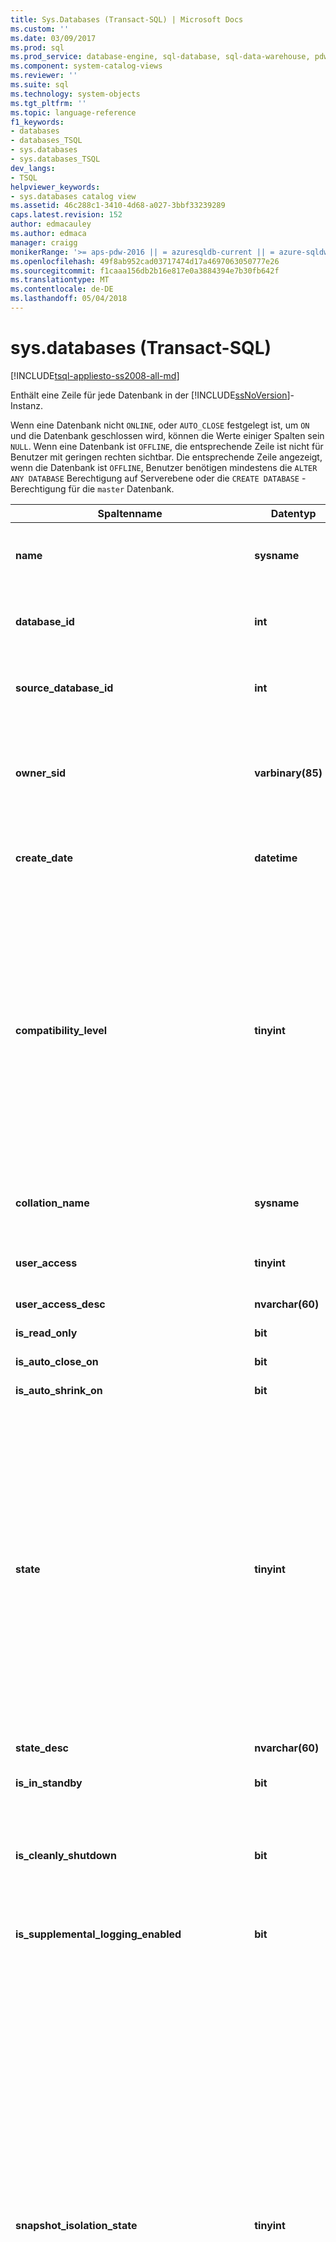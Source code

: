 ```yaml
---
title: Sys.Databases (Transact-SQL) | Microsoft Docs
ms.custom: ''
ms.date: 03/09/2017
ms.prod: sql
ms.prod_service: database-engine, sql-database, sql-data-warehouse, pdw
ms.component: system-catalog-views
ms.reviewer: ''
ms.suite: sql
ms.technology: system-objects
ms.tgt_pltfrm: ''
ms.topic: language-reference
f1_keywords:
- databases
- databases_TSQL
- sys.databases
- sys.databases_TSQL
dev_langs:
- TSQL
helpviewer_keywords:
- sys.databases catalog view
ms.assetid: 46c288c1-3410-4d68-a027-3bbf33239289
caps.latest.revision: 152
author: edmacauley
ms.author: edmaca
manager: craigg
monikerRange: '>= aps-pdw-2016 || = azuresqldb-current || = azure-sqldw-latest || >= sql-server-2016 || = sqlallproducts-allversions'
ms.openlocfilehash: 49f8ab952cad03717474d17a4697063050777e26
ms.sourcegitcommit: f1caaa156db2b16e817e0a3884394e7b30fb642f
ms.translationtype: MT
ms.contentlocale: de-DE
ms.lasthandoff: 05/04/2018
---
```

# <a name="sysdatabases-transact-sql"></a>sys.databases (Transact-SQL)
[!INCLUDE[tsql-appliesto-ss2008-all-md](../../includes/tsql-appliesto-ss2008-all-md.md)]

  Enthält eine Zeile für jede Datenbank in der [!INCLUDE[ssNoVersion](../../includes/ssnoversion-md.md)]-Instanz.  
  
 Wenn eine Datenbank nicht `ONLINE`, oder `AUTO_CLOSE` festgelegt ist, um `ON` und die Datenbank geschlossen wird, können die Werte einiger Spalten sein `NULL`. Wenn eine Datenbank ist `OFFLINE`, die entsprechende Zeile ist nicht für Benutzer mit geringen rechten sichtbar. Die entsprechende Zeile angezeigt, wenn die Datenbank ist `OFFLINE`, Benutzer benötigen mindestens die `ALTER ANY DATABASE` Berechtigung auf Serverebene oder die `CREATE DATABASE` -Berechtigung für die `master` Datenbank.  
  

  
|Spaltenname|Datentyp|Description|  
|-----------------|---------------|-----------------|  
|**name**|**sysname**|Name der Datenbank, eindeutig innerhalb einer Instanz von [!INCLUDE[ssNoVersion](../../includes/ssnoversion-md.md)] oder innerhalb eines [!INCLUDE[ssSDSfull](../../includes/sssdsfull-md.md)]servers.|  
|**database_id**|**int**|ID der Datenbank, eindeutig innerhalb einer Instanz von [!INCLUDE[ssNoVersion](../../includes/ssnoversion-md.md)] oder innerhalb eines [!INCLUDE[ssSDSfull](../../includes/sssdsfull-md.md)]servers.|  
|**source_database_id**|**int**|Ungleich NULL = ID der Quelldatenbank dieser Datenbankmomentaufnahme.<br /> NULL = Keine Datenbankmomentaufnahme.|  
|**owner_sid**|**varbinary(85)**|SID (Sicherheits-ID) des externen Besitzers der Datenbank gemäß Registrierung beim Server. Informationen zu eine Datenbank besitzen können, finden Sie unter der **ALTER AUTHORIZATION für Datenbanken** Abschnitt [ALTER AUTHORIZATION](../../t-sql/statements/alter-authorization-transact-sql.md).|  
|**create_date**|**datetime**|Datum der Erstellung oder Umbenennung der Datenbank. Für **Tempdb**, dieser Wert ändert sich jedes Mal, wenn der Server neu gestartet.|  
|**compatibility_level**|**tinyint**|Ganze Zahl, die der [!INCLUDE[ssNoVersion](../../includes/ssnoversion-md.md)]-Version entspricht, deren Verhalten kompatibel ist:<br /> **Wert** : **gilt für**<br /> 70: [!INCLUDE[ssKatmai](../../includes/sskatmai-md.md)] über [!INCLUDE[ssKilimanjaro](../../includes/sskilimanjaro-md.md)]<br /> 80: [!INCLUDE[ssKatmai](../../includes/sskatmai-md.md)] über [!INCLUDE[ssKilimanjaro](../../includes/sskilimanjaro-md.md)]<br /> 90: [!INCLUDE[ssKatmai](../../includes/sskatmai-md.md)] über [!INCLUDE[ssSQL11](../../includes/sssql11-md.md)]<br /> 100: [!INCLUDE[ssKatmai](../../includes/sskatmai-md.md)] über [!INCLUDE[ssCurrent](../../includes/sscurrent-md.md)] und [!INCLUDE[ssSDSfull](../../includes/sssdsfull-md.md)]<br /> 110: [!INCLUDE[ssSQL11](../../includes/sssql11-md.md)] über [!INCLUDE[ssCurrent](../../includes/sscurrent-md.md)] und [!INCLUDE[ssSDSfull](../../includes/sssdsfull-md.md)]<br /> 120: [!INCLUDE[ssSQL14](../../includes/sssql14-md.md)] über [!INCLUDE[ssCurrent](../../includes/sscurrent-md.md)] und [!INCLUDE[ssSDSfull](../../includes/sssdsfull-md.md)]<br /> 130: [!INCLUDE[ssSQL15](../../includes/sssql15-md.md)] über [!INCLUDE[ssCurrent](../../includes/sscurrent-md.md)] |  
|**collation_name**|**sysname**|Sortierung der Datenbank. Dient als Standardsortierung der Datenbank.<br /> NULL = Datenbank ist nicht online, oder AUTO_CLOSE auf ON festgelegt ist, und die Datenbank geschlossen.|  
|**user_access**|**tinyint**|Einstellung für den Benutzerzugriff:<br /> 0 = MULTI_USER angegeben<br /> 1 = SINGLE_USER angegeben<br /> 2 = RESTRICTED_USER angegeben|  
|**user_access_desc**|**nvarchar(60)**|Beschreibung der Einstellung für den Benutzerzugriff.|  
|**is_read_only**|**bit**|1 = Datenbank ist READ_ONLY<br /> 0 = Datenbank ist READ_WRITE|  
|**is_auto_close_on**|**bit**|1 = AUTO_CLOSE ist ON<br /> 0 = AUTO_CLOSE ist OFF|  
|**is_auto_shrink_on**|**bit**|1 = AUTO_SHRINK ist ON<br /> 0 = AUTO_SHRINK ist OFF|  
|**state**|**tinyint**|**Wert &#124; gilt für**<br /> 0 = ONLINE <br /> 1 = RESTORING <br /> 2 = wird wiederhergestellt: [!INCLUDE[ssKatmai](../../includes/sskatmai-md.md)] über [!INCLUDE[ssCurrent](../../includes/sscurrent-md.md)]<br /> 3 = RECOVERY_PENDING: [!INCLUDE[ssKatmai](../../includes/sskatmai-md.md)] über [!INCLUDE[ssCurrent](../../includes/sscurrent-md.md)]<br /> 4 = SUSPECT <br /> 5 = EMERGENCY: [!INCLUDE[ssKatmai](../../includes/sskatmai-md.md)] über [!INCLUDE[ssCurrent](../../includes/sscurrent-md.md)]<br /> 6 = OFFLINE: [!INCLUDE[ssKatmai](../../includes/sskatmai-md.md)] über [!INCLUDE[ssCurrent](../../includes/sscurrent-md.md)]<br /> 7 = KOPIEREN: [!INCLUDE[ssSDSfull](../../includes/sssdsfull-md.md)] [!INCLUDE[ssGeoDR](../../includes/ssgeodr-md.md)] <br /> 10 = OFFLINE_SECONDARY: [!INCLUDE[ssSDSfull](../../includes/sssdsfull-md.md)] [!INCLUDE[ssGeoDR](../../includes/ssgeodr-md.md)] <br /><br /> **Hinweis:** für Always On-Datenbanken Abfragen der `database_state` oder `database_state_desc` Spalten [Sys. dm_hadr_database_replica_states](../../relational-databases/system-dynamic-management-views/sys-dm-hadr-database-replica-states-transact-sql.md).|  
|**state_desc**|**nvarchar(60)**|Beschreibung des Datenbankstatus. Finden Sie unter Zustand.|  
|**is_in_standby**|**bit**|Datenbank ist für die Wiederherstellungsprotokollierung schreibgeschützt.|  
|**is_cleanly_shutdown**|**bit**|1 = Datenbank wurde ordnungsgemäß heruntergefahren, keine Wiederherstellung beim Starten erforderlich<br /> 0 = Datenbank wurde nicht ordnungsgemäß heruntergefahren, Wiederherstellung beim Starten erforderlich|  
|**is_supplemental_logging_enabled**|**bit**|1 = SUPPLEMENTAL_LOGGING ist ON<br /> 0 = SUPPLEMENTAL_LOGGING ist OFF|  
|**snapshot_isolation_state**|**tinyint**|Status zulässiger Momentaufnahme-Isolationstransaktionen gemäß Einstellung der ALLOW_SNAPSHOT_ISOLATION-Option:<br /> 0 = Momentaufnahmeisolationsstatus ist OFF (Standardeinstellung). Momentaufnahmeisolation ist unzulässig.<br /> 1 = Momentaufnahmeisolationsstatus ist ON. Momentaufnahmeisolation ist zulässig.<br /> 2 = Momentaufnahmeisolationsstatus ist im Übergang zum Status OFF. Die Änderungen aller Transaktionen sind versionsspezifisch. Neue Transaktionen können nicht mit der Momentaufnahmeisolation gestartet werden. Die Datenbank bleibt im Übergang zum Status OFF, bis alle Transaktionen, die beim Ausführen von ALTER DATABASE aktiv waren, abgeschlossen werden können.<br /> 3 = Momentaufnahmeisolationsstatus ist im Übergang zum Status ON. Die Änderungen neuer Transaktionen sind versionsspezifisch. Transaktionen können die Momentaufnahmeisolation erst verwenden, wenn der Status der Momentaufnahmeisolation zu 1 (ON) wechselt. Die Datenbank bleibt im Übergang zum Status ON, bis alle Updatetransaktionen, die beim Ausführen von ALTER DATABASE aktiv waren, abgeschlossen werden können.|  
|**snapshot_isolation_state_desc**|**nvarchar(60)**|Beschreibung des Status zulässiger Momentaufnahme-Isolationstransaktionen gemäß Einstellung der ALLOW_SNAPSHOT_ISOLATION-Option.|  
|**is_read_committed_snapshot_on**|**bit**|1 = Die READ_COMMITTED_SNAPSHOT-Option ist ON. Lesevorgänge unter der Isolationsstufe 'read-committed' basieren auf Momentaufnahmescans und aktivieren keine Sperren.<br /> 0 = Die READ_COMMITTED_SNAPSHOT-Option ist OFF (Standardeinstellung). Lesevorgänge unter der Isolationsstufe 'read-committed' verwenden gemeinsame Sperren.|  
|**recovery_model**|**tinyint**|Ausgewähltes Wiederherstellungsmodell:<br /> 1 = FULL<br /> 2 = BULK_LOGGED<br /> 3 = SIMPLE|  
|**recovery_model_desc**|**nvarchar(60)**|Beschreibung des ausgewählten Wiederherstellungsmodells.|  
|**page_verify_option**|**tinyint**|Einstellung der PAGE_VERIFY-Option:<br /> 0 = NONE<br /> 1 = TORN_PAGE_DETECTION<br /> 2 = CHECKSUM|  
|**page_verify_option_desc**|**nvarchar(60)**|Beschreibung der Einstellung der PAGE_VERIFY-Option.|  
|**is_auto_create_stats_on**|**bit**|1 = AUTO_CREATE_STATISTICS ist ON<br /> 0 = AUTO_CREATE_STATISTICS ist OFF|  
|**is_auto_create_stats_incremental_on**|**bit**|Gibt die Standardeinstellung für die Option zur inkrementellen Auto Stats-Erstellung an.<br /> 0 = Die Auto Stats-Erstellung ist nicht inkrementell<br /> 1 = Die Auto Stats-Erstellung ist inkrementell, falls möglich<br /> **Gilt für**: [!INCLUDE[ssSQL14](../../includes/sssql14-md.md)] bis [!INCLUDE[ssCurrent](../../includes/sscurrent-md.md)].|  
|**is_auto_update_stats_on**|**bit**|1 = AUTO_UPDATE_STATISTICS ist ON<br /> 0 = AUTO_UPDATE_STATISTICS ist OFF|  
|**is_auto_update_stats_async_on**|**bit**|1 = AUTO_UPDATE_STATISTICS_ASYNC ist ON<br /> 0 = AUTO_UPDATE_STATISTICS_ASYNC ist OFF|  
|**is_ansi_null_default_on**|**bit**|1 = ANSI_NULL_DEFAULT ist ON<br /> 0 = ANSI_NULL_DEFAULT ist OFF|  
|**is_ansi_null_on**|**bit**|1 = ANSI_NULLS ist ON<br /> 0 = ANSI_NULLS ist OFF|  
|**is_ansi_padding_on**|**bit**|1 = ANSI_PADDING ist ON<br /> 0 = ANSI_PADDING ist OFF|  
|**is_ansi_warnings_on**|**bit**|1 = ANSI_WARNINGS ist ON<br /> 0 = ANSI_WARNINGS ist OFF|  
|**is_arithabort_on**|**bit**|1 = ARITHABORT ist ON<br /> 0 = ARITHABORT ist OFF|  
|**is_concat_null_yields_null_on**|**bit**|1 = CONCAT_NULL_YIELDS_NULL ist ON<br /> 0 = CONCAT_NULL_YIELDS_NULL ist OFF|  
|**is_numeric_roundabort_on**|**bit**|1 = NUMERIC_ROUNDABORT ist ON<br /> 0 = NUMERIC_ROUNDABORT ist OFF|  
|**is_quoted_identifier_on**|**bit**|1 = QUOTED_IDENTIFIER ist ON<br /> 0 = QUOTED_IDENTIFIER ist OFF|  
|**is_recursive_triggers_on**|**bit**|1 = RECURSIVE_TRIGGERS ist ON<br /> 0 = RECURSIVE_TRIGGERS ist OFF|  
|**is_cursor_close_on_commit_on**|**bit**|1 = CURSOR_CLOSE_ON_COMMIT ist ON<br /> 0 = CURSOR_CLOSE_ON_COMMIT ist OFF|  
|**is_local_cursor_default**|**bit**|1 = CURSOR_DEFAULT ist lokal<br /> 0 = CURSOR_DEFAULT ist global|  
|**is_fulltext_enabled**|**bit**|1 = Volltext ist für die Datenbank aktiviert<br /> 0 = Volltext ist für die Datenbank deaktiviert|  
|**is_trustworthy_on**|**bit**|1 = Datenbank wurde als vertrauenswürdig gekennzeichnet<br /> 0 = Datenbank wurde nicht als vertrauenswürdig gekennzeichnet|  
|**is_db_chaining_on**|**bit**|1 = Datenbankübergreifende Besitzverkettung ist ON<br /> 0 = Datenbankübergreifende Besitzverkettung ist OFF|  
|**is_parameterization_forced**|**bit**|1 = Parametrisierung ist FORCED<br /> 0 = Parametrisierung ist SIMPLE|  
|**is_master_key_encrypted_by_server**|**bit**|1 = Datenbank verfügt über verschlüsselten Hauptschlüssel<br /> 0 = Datenbank verfügt nicht über verschlüsselten Hauptschlüssel|  
|**is_query_store_on**|**bit**|1 = die Abfrage Speicher ist für diese Datenbank aktivieren. Überprüfen Sie [database_query_store_options](../../relational-databases/system-catalog-views/sys-database-query-store-options-transact-sql.md) Anzeigen des Status der Abfrage speichern.<br /> 0 = das Query Store ist nicht aktiviert.<br /> **Gilt für**: [!INCLUDE[ssNoVersion](../../includes/ssnoversion-md.md)] ([!INCLUDE[ssSQL15](../../includes/sssql15-md.md)] bis [aktuelle Version](http://go.microsoft.com/fwlink/p/?LinkId=299658)).|  
|**is_published**|**bit**|1 = Datenbank ist eine Veröffentlichungsdatenbank in einer Transaktions- oder Momentaufnahme-Replikationstopologie<br /> 0 = Keine Veröffentlichungsdatenbank|  
|**is_subscribed**|**bit**|Diese Spalte wird nicht verwendet. Gibt immer 0 zurück, unabhängig vom Abonnentenstatus der Datenbank.|  
|**is_merge_published**|**bit**|1 = Datenbank ist eine Veröffentlichungsdatenbank in einer Mergereplikationstopologie<br /> 0 = Keine Veröffentlichungsdatenbank in einer Mergereplikationstopologie|  
|**is_distributor**|**bit**|1 = Datenbank ist die Verteilungsdatenbank für eine Replikationstopologie<br /> 0 = Ist nicht die Verteilungsdatenbank für eine Replikationstopologie|  
|**is_sync_with_backup**|**bit**|1 = Datenbank ist für die Replikationssynchronisierung mit Sicherung gekennzeichnet<br /> 0 = Ist nicht für die Replikationssynchronisierung mit Sicherung gekennzeichnet|  
|**service_broker_guid**|**uniqueidentifier**|Bezeichner von Service Broker für diese Datenbank. Verwendet als die **Broker_instance** für das Ziel in der Routingtabelle.|  
|**is_broker_enabled**|**bit**|1 = Der Broker in dieser Datenbank sendet und empfängt derzeit Nachrichten.<br /> 0 = Alle gesendeten Nachrichten bleiben in der Übertragungswarteschlange, und empfangene Nachrichten werden in dieser Datenbank nicht in Warteschlangen eingereiht.<br /> Bei wiederhergestellten oder angefügten Datenbanken ist der Broker standardmäßig deaktiviert. Die Ausnahme hiervon ist die Datenbankspiegelung, bei der der Broker nach einem Failover aktiviert wird.|  
|**log_reuse_wait**|**tinyint**|Wiederverwendung von Transaktionsprotokollspeicher wird auf eine der folgenden Ereignisse ab dem letzten Prüfpunkt gewartet. (Detailliertere Erklärungen dieser Werte finden Sie unter [das Transaktionsprotokoll](../../relational-databases/logs/the-transaction-log-sql-server.md).)<br /> 0 = Nichts<br />   1 = Prüfpunkt (Wenn eine Datenbank ein Wiederherstellungsmodell verwendet und eine speicheroptimierte Datendateigruppe aufweist, sollte in der Spalte log_reuse_wait der Prüfpunkt oder xtp_checkpoint angezeigt werden.) **Gilt für** [!INCLUDE[ssKatmai](../../includes/sskatmai-md.md)] über [!INCLUDE[ssCurrent](../../includes/sscurrent-md.md)]<br />  2 = protokollsicherung **betrifft** [!INCLUDE[ssKatmai](../../includes/sskatmai-md.md)] über [!INCLUDE[ssCurrent](../../includes/sscurrent-md.md)]<br />  3 = aktive Sicherung oder Wiederherstellung **betrifft** [!INCLUDE[ssKatmai](../../includes/sskatmai-md.md)] über [!INCLUDE[ssCurrent](../../includes/sscurrent-md.md)]<br />  4 = aktive Transaktion **betrifft** [!INCLUDE[ssKatmai](../../includes/sskatmai-md.md)] über [!INCLUDE[ssCurrent](../../includes/sscurrent-md.md)]<br />  5 = datenbankspiegelung **betrifft** [!INCLUDE[ssKatmai](../../includes/sskatmai-md.md)] über [!INCLUDE[ssCurrent](../../includes/sscurrent-md.md)]<br />  6 = Replikation **betrifft** [!INCLUDE[ssKatmai](../../includes/sskatmai-md.md)] über [!INCLUDE[ssCurrent](../../includes/sscurrent-md.md)]<br />  7 = Erstellung der Datenbankmomentaufnahme **betrifft** [!INCLUDE[ssKatmai](../../includes/sskatmai-md.md)] über [!INCLUDE[ssCurrent](../../includes/sscurrent-md.md)]<br />  8 = Protokollscan **gilt für**<br />  9 = ein AlwaysOn-Verfügbarkeitsgruppen sekundären-Replikat wendet Transaktionsprotokoll-Datensätze dieser Datenbank auf eine zugehörige sekundäre Datenbank. **Gilt für** [!INCLUDE[ssSQL11](../../includes/sssql11-md.md)] über [!INCLUDE[ssCurrent](../../includes/sscurrent-md.md)]. In früheren Versionen von SQL Server, 9 = Sonstiges (vorübergehend).<br />  10 = nur zur internen Verwendung **betrifft** [!INCLUDE[ssSQL11](../../includes/sssql11-md.md)] über [!INCLUDE[ssCurrent](../../includes/sscurrent-md.md)]<br />  11 = nur zur internen Verwendung **betrifft** [!INCLUDE[ssSQL11](../../includes/sssql11-md.md)] über [!INCLUDE[ssCurrent](../../includes/sscurrent-md.md)]<br /> 12 = nur zur internen Verwendung **betrifft** [!INCLUDE[ssSQL11](../../includes/sssql11-md.md)] über [!INCLUDE[ssCurrent](../../includes/sscurrent-md.md)]<br />13 = älteste Seite **betrifft** [!INCLUDE[ssSQL11](../../includes/sssql11-md.md)] über [!INCLUDE[ssCurrent](../../includes/sscurrent-md.md)]<br /> 14 = sonstige **betrifft** [!INCLUDE[ssSQL11](../../includes/sssql11-md.md)] über [!INCLUDE[ssCurrent](../../includes/sscurrent-md.md)]<br />  16 = XTP_CHECKPOINT (Wenn eine Datenbank ein Wiederherstellungsmodell verwendet und eine speicheroptimierte Datendateigruppe aufweist, sollte in der Spalte log_reuse_wait der Prüfpunkt oder xtp_checkpoint angezeigt werden.) **Gilt für** [!INCLUDE[ssSQL14](../../includes/sssql14-md.md)] über [!INCLUDE[ssCurrent](../../includes/sscurrent-md.md)]|  
|**log_reuse_wait_desc**|**nvarchar(60)**|Bei der Beschreibung der Wiederverwendung von Transaktionsprotokollspeicher wird derzeit auf eines der folgenden Ereignisse ab dem letzten Prüfpunkt gewartet.|  
|**is_date_correlation_on**|**bit**|1 = DATE_CORRELATION_OPTIMIZATION ist ON<br /> 0 = DATE_CORRELATION_OPTIMIZATION ist OFF|  
|**is_cdc_enabled**|**bit**|1 = Datenbank ist für Change Data Capture aktiviert. Weitere Informationen finden Sie unter [sp_cdc_enable_db &#40;Transact-SQL&#41;](../../relational-databases/system-stored-procedures/sys-sp-cdc-enable-db-transact-sql.md).|  
|**is_encrypted**|**bit**|Gibt an, ob die Datenbank verschlüsselt ist (gibt den zuletzt mit der ALTER DATABASE SET ENCRYPTION-Klausel festgelegten Status wieder). Folgende Werte sind möglich:<br /> 1 = Verschlüsselt.<br /> 0 = Nicht verschlüsselt<br /> Weitere Informationen zur Datenbankverschlüsselung finden Sie unter [Transparent Data Encryption &#40;TDE&#41;](../../relational-databases/security/encryption/transparent-data-encryption.md).<br /> Wenn die Datenbank gerade entschlüsselt wird, **Is_encrypted** zeigt den Wert 0. Sie können den Status der Verschlüsselungsvorgang verschaffen, indem die [dm_database_encryption_keys](../../relational-databases/system-dynamic-management-views/sys-dm-database-encryption-keys-transact-sql.md) -verwaltungssicht.|  
|**is_honor_broker_priority_on**|**bit**|Gibt an, ob die Datenbank Konversationsprioritäten berücksichtigt (gibt den zuletzt mit der ALTER DATABASE SET HONOR_BROKER_PRIORITY-Klausel festgelegten Status wieder). Folgende Werte sind möglich:<br /> 1 = HONOR_BROKER_PRIORITY ist ON<br /> 0 = HONOR_BROKER_PRIORITY ist OFF|  
|**replica_id**|**uniqueidentifier**|Eindeutiger Bezeichner des lokalen [!INCLUDE[ssHADR](../../includes/sshadr-md.md)]-Verfügbarkeitsreplikats der Verfügbarkeitsgruppe, an der die Datenbank ggf. teilnimmt.<br /> NULL = Datenbank ist kein Teil eines Verfügbarkeitsreplikats einer Verfügbarkeitsgruppe<br /> **Gilt für**: [!INCLUDE[ssSQL11](../../includes/sssql11-md.md)] bis [!INCLUDE[ssCurrent](../../includes/sscurrent-md.md)], [!INCLUDE[ssSDSfull](../../includes/sssdsfull-md.md)]|  
|**group_database_id**|**uniqueidentifier**|Eindeutiger Bezeichner der Datenbank innerhalb einer Always On-verfügbarkeitsgruppe, falls vorhanden, in dem die Datenbank enthalten ist. **group_database_id** ist für diese Datenbank auf dem primären Replikat und jedem sekundären Replikat, auf dem die Datenbank der Verfügbarkeitsgruppe hinzugefügt wurde, identisch.<br /> NULL = Datenbank ist kein Teil eines Verfügbarkeitsreplikats einer beliebigen Verfügbarkeitsgruppe<br /> **Gilt für**: [!INCLUDE[ssSQL11](../../includes/sssql11-md.md)] bis [!INCLUDE[ssCurrent](../../includes/sscurrent-md.md)], [!INCLUDE[ssSDSfull](../../includes/sssdsfull-md.md)]|  
|**resource_pool_id**|**int**|Die ID des Ressourcenpools, der dieser Datenbank zugeordnet ist. Dieser Ressourcenpool steuert den insgesamt für speicheroptimierte Tabellen in dieser Datenbank verfügbaren Arbeitsspeicher.<br /> **Gilt für** : [!INCLUDE[ssSQL14](../../includes/sssql14-md.md)] bis [!INCLUDE[ssCurrent](../../includes/sscurrent-md.md)]|  
|**default_language_lcid**|**smallint**|Gibt die lokale ID (lcid) der Standardsprache einer eigenständigen Datenbank an.<br /> **Hinweis** fungiert als die [Konfigurieren der Serverkonfigurationsoption Standardsprache](../../database-engine/configure-windows/configure-the-default-language-server-configuration-option.md) von **Sp_configure**. Dieser Wert ist **null** für eine nicht enthaltene Datenbank.<br /> **Gilt für**: [!INCLUDE[ssSQL11](../../includes/sssql11-md.md)] bis [!INCLUDE[ssCurrent](../../includes/sscurrent-md.md)], [!INCLUDE[ssSDSfull](../../includes/sssdsfull-md.md)]|  
|**default_language_name**|**nvarchar(128)**|Gibt die Standardsprache einer eigenständigen Datenbank an.<br /> Dieser Wert ist **null** für eine nicht enthaltene Datenbank.<br /> **Gilt für**: [!INCLUDE[ssSQL11](../../includes/sssql11-md.md)] bis [!INCLUDE[ssCurrent](../../includes/sscurrent-md.md)], [!INCLUDE[ssSDSfull](../../includes/sssdsfull-md.md)]|  
|**default_fulltext_language_lcid**|**int**|Gibt die lokale ID (lcid) der Standard-Volltextsprache der eigenständigen Datenbank an.<br /> **Hinweis** dient standardmäßig als [Konfigurieren der Serverkonfigurationsoption von Volltext-Standardsprache](../../database-engine/configure-windows/configure-the-default-full-text-language-server-configuration-option.md) von **Sp_configure**. Dieser Wert ist **null** für eine nicht enthaltene Datenbank.<br /> **Gilt für**: [!INCLUDE[ssSQL11](../../includes/sssql11-md.md)] bis [!INCLUDE[ssCurrent](../../includes/sscurrent-md.md)], [!INCLUDE[ssSDSfull](../../includes/sssdsfull-md.md)]|  
|**default_fulltext_language_name**|**nvarchar(128)**|Gibt die Standard-Volltextsprache der eigenständigen Datenbank an.<br /> Dieser Wert ist **null** für eine nicht enthaltene Datenbank.<br /> **Gilt für**: [!INCLUDE[ssSQL11](../../includes/sssql11-md.md)] bis [!INCLUDE[ssCurrent](../../includes/sscurrent-md.md)], [!INCLUDE[ssSDSfull](../../includes/sssdsfull-md.md)]|  
|**is_nested_triggers_on**|**bit**|Gibt an, ob geschachtelte Trigger in der eigenständigen Datenbank zulässig sind.<br /> 0 = Geschachtelte Trigger sind nicht zulässig<br /> 1 = Geschachtelte Trigger sind zulässig<br /> **Hinweis** fungiert als die [Konfigurieren der Serverkonfigurationsoption für geschachtelte Trigger](../../database-engine/configure-windows/configure-the-nested-triggers-server-configuration-option.md) von **Sp_configure**. Dieser Wert ist **null** für eine nicht enthaltene Datenbank. Finden Sie unter [sys.configurations &#40;Transact-SQL&#41; ](../../relational-databases/system-catalog-views/sys-configurations-transact-sql.md) für Weitere Informationen zu erhalten.<br /> **Gilt für**: [!INCLUDE[ssSQL11](../../includes/sssql11-md.md)] bis [!INCLUDE[ssCurrent](../../includes/sscurrent-md.md)], [!INCLUDE[ssSDSfull](../../includes/sssdsfull-md.md)]|  
|**is_transform_noise_words_on**|**bit**|Gibt an, ob Füllwörter in der eigenständigen Datenbank transformiert werden sollen.<br /> 0 = Füllwörter sollten nicht transformiert werden<br /> 1 = Füllwörter sollten transformiert werden<br /> **Hinweis** fungiert als die [Füllwörtertransformation Serverkonfigurationsoption](../../database-engine/configure-windows/transform-noise-words-server-configuration-option.md) von **Sp_configure**. Dieser Wert ist **null** für eine nicht enthaltene Datenbank. Finden Sie unter [sys.configurations &#40;Transact-SQL&#41; ](../../relational-databases/system-catalog-views/sys-configurations-transact-sql.md) für Weitere Informationen zu erhalten.<br /> **Gilt für** : [!INCLUDE[ssSQL11](../../includes/sssql11-md.md)] bis [!INCLUDE[ssCurrent](../../includes/sscurrent-md.md)]|  
|**two_digit_year_cutoff**|**smallint**|Gibt einen Wert zwischen 1753 und 9999 an, der das Umstellungsjahr für das Interpretieren zweistelliger Jahre als vierstellige Jahre darstellt.<br /> **Hinweis** fungiert als die [konfigurieren two Digit Year cutoff Server Configuration Option](../../database-engine/configure-windows/configure-the-two-digit-year-cutoff-server-configuration-option.md) von **Sp_configure**. Dieser Wert ist **null** für eine nicht enthaltene Datenbank. Finden Sie unter [sys.configurations &#40;Transact-SQL&#41; ](../../relational-databases/system-catalog-views/sys-configurations-transact-sql.md) für Weitere Informationen zu erhalten.<br /> **Gilt für**: [!INCLUDE[ssSQL11](../../includes/sssql11-md.md)] bis [!INCLUDE[ssCurrent](../../includes/sscurrent-md.md)], [!INCLUDE[ssSDSfull](../../includes/sssdsfull-md.md)]|  
|**containment**|**"tinyint" nicht null**|Zeigt den Kapselungsstatus der Datenbank an.<br />  0 = Datenbankkapselung ist deaktiviert. **Gilt für**: [!INCLUDE[ssSQL11](../../includes/sssql11-md.md)] bis [!INCLUDE[ssCurrent](../../includes/sscurrent-md.md)], [!INCLUDE[ssSDSfull](../../includes/sssdsfull-md.md)]<br /> 1 = Datenbank ist in teilkapselung **betrifft**: [!INCLUDE[ssSQL11](../../includes/sssql11-md.md)] über [!INCLUDE[ssCurrent](../../includes/sscurrent-md.md)]|  
|**containment_desc**|**nvarchar(60) nicht null**|Zeigt den Kapselungsstatus der Datenbank an.<br /> NONE = Legacydatenbank (keine Kapselung)<br /> PARTIAL = Teilweise eigenständige Datenbank<br /> **Gilt für**: [!INCLUDE[ssSQL11](../../includes/sssql11-md.md)] bis [!INCLUDE[ssCurrent](../../includes/sscurrent-md.md)], [!INCLUDE[ssSDSfull](../../includes/sssdsfull-md.md)]|  
|**target_recovery_time_in_seconds**|**int**|Die geschätzte Zeit zum Wiederherstellen der Datenbank in Sekunden. NULL-Werte sind zulässig.<br /> **Gilt für**: [!INCLUDE[ssSQL11](../../includes/sssql11-md.md)] bis [!INCLUDE[ssCurrent](../../includes/sscurrent-md.md)], [!INCLUDE[ssSDSfull](../../includes/sssdsfull-md.md)]|  
|**delayed_durability**|**int**|Die Einstellung für verzögerte Dauerhaftigkeit:<br /> 0 = DEAKTIVIERT<br /> 1 = ZULÄSSIG<br /> 2 = ERZWUNGENES<br /> Weitere Informationen finden Sie im Thema [Steuern der Transaktionsdauerhaftigkeit](../../relational-databases/logs/control-transaction-durability.md).<br /> **Gilt für**: [!INCLUDE[ssSQL14](../../includes/sssql14-md.md)] über [!INCLUDE[ssCurrent](../../includes/sscurrent-md.md)], [!INCLUDE[ssSDSfull](../../includes/sssdsfull-md.md)].|  
|**delayed_durability_desc**|**nvarchar(60)**|Die Einstellung für verzögerte Dauerhaftigkeit:<br /> DISABLED<br /> ALLOWED<br /> FORCED<br /> **Gilt für**: [!INCLUDE[ssSQL14](../../includes/sssql14-md.md)] bis [!INCLUDE[ssCurrent](../../includes/sscurrent-md.md)], [!INCLUDE[ssSDSfull](../../includes/sssdsfull-md.md)].<br /> **Gilt für**: [!INCLUDE[ssSQL14](../../includes/sssql14-md.md)] bis [!INCLUDE[ssCurrent](../../includes/sscurrent-md.md)].|  
|**is_memory_optimized_elevate_to_snapshot_on**|**bit**|Auf speicheroptimierte Tabellen wird mit der SNAPSHOT-Isolation zugegriffen, wenn die Sitzungseinstellung TRANSACTION ISOLATION LEVEL auf eine niedrigere Isolationsstufe festgelegt ist (READ COMMITTED oder READ UNCOMMITTED).<br /> 1 = Isolationsstufe ist mindestens SNAPSHOT.<br /> 0 = Isolationsstufe ist nicht erhöht.|  
|**is_federation_member**|**bit**|Gibt an, ob die Datenbank Mitglied eines Verbunds ist.<br /> **Gilt für:** [!INCLUDE[ssSDSfull](../../includes/sssdsfull-md.md)]|  
|**is_remote_data_archive_enabled**|**bit**|Gibt an, ob die Datenbank gestreckt wird.<br /> 0 = die Datenbank ist nicht für die Stretch-aktivierten.<br /> 1 = die Datenbank ist Stretch-aktivierten.<br /> **Gilt für** : [!INCLUDE[ssSQL15](../../includes/sssql15-md.md)] bis [!INCLUDE[ssCurrent](../../includes/sscurrent-md.md)]<br /> Weitere Informationen finden Sie unter [Stretch-Datenbank](../../sql-server/stretch-database/stretch-database.md).|  
|**is_mixed_page_allocation_on**|**bit**|Gibt an, ob die erste Seiten aus gemischten Blöcken zuordnen können, Tabellen und Indizes in der Datenbank.<br /> 0 = der Tabellen und Indizes in der Datenbank weisen immer erste Seiten aus gleichartigen Blöcken.<br /> 1 = der Tabellen und Indizes in der Datenbank die erste Seiten aus gemischten Blöcken zuordnen können.<br /> **Gilt für** : [!INCLUDE[ssSQL15](../../includes/sssql15-md.md)] bis [!INCLUDE[ssCurrent](../../includes/sscurrent-md.md)]<br /> Weitere Informationen finden Sie unter der Option SET MIXED_PAGE_ALLOCATION von [ALTER DATABASE SET-Optionen &#40;Transact-SQL&#41;](../../t-sql/statements/alter-database-transact-sql-set-options.md).|  
|**is_temporal_retention_enabled**|**bit**|Gibt an, ob der Task ' Verlaufscleanup ' der temporären Aufbewahrung-Richtlinie aktiviert ist.<br /> **Gilt für**: Azure SQL-Datenbank|
|**catalog_collation_type**|**int**|Die Katalog-sortierungseinstellung:<br />0 = DATABASE_DEFAULT<br />2 = SQL_Latin_1_General_CP1_CI_AS<br /> **Gilt für**: Azure SQL-Datenbank|
|**catalog_collation_type_desc**|**nvarchar(60)**|Die Katalog-sortierungseinstellung:<br />DATABASE_DEFAULT<br />SQL_Latin_1_General_CP1_CI_AS<br /> **Gilt für**: Azure SQL-Datenbank|
  
## <a name="permissions"></a>Berechtigungen  
 Wenn der Aufrufer `sys.databases` ist nicht der Besitzer der Datenbank und die Datenbank ist nicht `master` oder `tempdb`, werden die erforderlichen Mindestberechtigungen zum Anzeigen der entsprechenden Zeile `ALTER ANY DATABASE` oder `VIEW ANY DATABASE` Berechtigung auf Serverebene oder `CREATE DATABASE` -Berechtigung für die `master` Datenbank. Die Datenbank mit der der Aufrufer verbunden ist immer in angezeigt werden kann `sys.databases`.  
  
> [!IMPORTANT]  
>  Wird standardmäßig die public-Rolle verfügt über die `VIEW ANY DATABASE` Berechtigung, alle Anmeldungen, die Datenbankinformationen finden Sie unter. Eine Anmeldung über die Möglichkeit zur Erkennung von einer Datenbank blockiert `REVOKE` der `VIEW ANY DATABASE` Berechtigung aus `public`, oder `DENY` die "VIEW ANY DATABASE-Berechtigung für einzelne Anmeldenamen.  
  
## <a name="includesssdsincludessssds-mdmd-remarks"></a>Hinweise zu [!INCLUDE[ssSDS](../../includes/sssds-md.md)]  
 In [!INCLUDE[ssSDS](../../includes/sssds-md.md)], in dieser Ansicht finden Sie in der `master` Datenbank und in Benutzerdatenbanken. In der `master` Datenbank, in dieser Ansicht gibt die Informationen zu den `master` Datenbank und aller Benutzerdatenbanken auf dem Server. In einer Benutzerdatenbank gibt diese Sicht Informationen nur in der aktuellen Datenbank und der master-Datenbank zurück.  
  
 Verwenden Sie die `sys.databases`-Sicht in der `master`-Datenbank des [!INCLUDE[ssSDS](../../includes/sssds-md.md)]servers, auf dem die neue Datenbank erstellt wird. Nachdem die Datenbankkopie gestartet wurde, können Sie durch Abfragen der `sys.databases` und `sys.dm_database_copies` Sichten von der `master` Datenbank des Zielservers, um weitere Informationen zum Kopierstatus abzurufen.  
  
## <a name="examples"></a>Beispiele  
  
### <a name="a-query-the-sysdatabases-view"></a>A. Abfragen der sys.databases-Sicht  
 Das folgende Beispiel gibt nur einige der in verfügbaren Spalten der `sys.databases` anzeigen.  
  
```  
SELECT name, user_access_desc, is_read_only, state_desc, recovery_model_desc  
FROM sys.databases;  
```  
  
### <a name="b-check-the-copying-status-in-includesssdsincludessssds-mdmd"></a>B. Überprüfen des Kopierstatus in [!INCLUDE[ssSDS](../../includes/sssds-md.md)]  
 Die folgende Beispielabfrage die `sys.databases` und `sys.dm_database_copies` Vorgang zum Kopieren von Ansichten, um Informationen zu einer Datenbank zurückzugeben.  
  
**Gilt für**: [!INCLUDE[ssSDSfull](../../includes/sssdsfull-md.md)]|  
  
```  
-- Execute from the master database.  
SELECT a.name, a.state_desc, b.start_date, b.modify_date, b.percentage_complete  
FROM sys.databases AS a  
INNER JOIN sys.dm_database_copies AS b ON a.database_id = b.database_id  
WHERE a.state = 7;  
```  
### <a name="c-check-the-temporal-retention-policy-status-in-includesssdsincludessssds-mdmd"></a>C. Checken Sie den Richtlinienstatus temporale Aufbewahrung [!INCLUDE[ssSDS](../../includes/sssds-md.md)]  
 Die folgende Beispielabfrage die `sys.databases` zum Zurückgeben von Informationen, ob temporale Beibehaltungsdauer für den Task ' Verlaufscleanup ' aktiviert ist. Denken Sie daran, dass nach dem Wiederherstellungsvorgang temporale Aufbewahrung standardmäßig deaktiviert ist. Verwendung `ALTER DATABASE` explizit aktivieren.
  
**Gilt für:** [!INCLUDE[ssSDSfull](../../includes/sssdsfull-md.md)]  
  
```  
-- Execute from the master database.  
SELECT a.name, a.is_temporal_history_retention_enabled 
FROM sys.databases AS a;
```  
  
## <a name="see-also"></a>Siehe auch  
 [ALTER DATABASE &#40;Transact-SQL&#41;](../../t-sql/statements/alter-database-transact-sql.md)   
 [sys.database_mirroring_witnesses &#40;Transact-SQL&#41;](../../relational-databases/system-catalog-views/database-mirroring-witness-catalog-views-sys-database-mirroring-witnesses.md)   
 [Sys. database_recovery_status &#40;Transact-SQL&#41;](../../relational-databases/system-catalog-views/sys-database-recovery-status-transact-sql.md)   
 [Datenbanken und Dateikatalogsichten &#40;Transact-SQL&#41;](../../relational-databases/system-catalog-views/databases-and-files-catalog-views-transact-sql.md)   
 [sys.dm_database_copies &#40;Azure SQL-Datenbank&#41;](../../relational-databases/system-dynamic-management-views/sys-dm-database-copies-azure-sql-database.md)  
  
  
